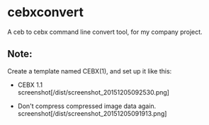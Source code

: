 # cebxconvert
A ceb to cebx command line convert tool, for my company project.

## Note:
Create a template named CEBX(1), and set up it like this:
* CEBX 1.1  
screenshot[/dist/screenshot_20151205092530.png]  

* Don't compress compressed image data again.  
screenshot[/dist/screenshot_20151205091913.png]  
